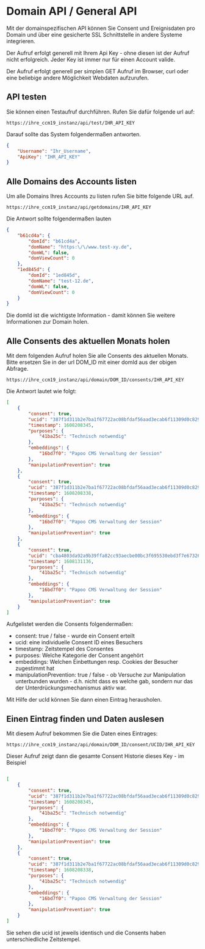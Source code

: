 # Domain API / General API

Mit der domainspezifischen API können Sie Consent und Ereignisdaten pro Domain und über eine gesicherte SSL Schnittstelle in andere Systeme integrieren.

Der Aufruf erfolgt generell mit Ihrem Api Key - ohne diesen ist der Aufruf nicht erfolgreich. Jeder Key ist immer nur für einen Account valide.

Der Aufruf erfolgt generell per simplen GET Aufruf im Browser, curl oder eine beliebige andere Möglichkeit Webdaten aufzurufen.

## API testen

Sie können einen Testaufruf durchführen. Rufen Sie dafür folgende url auf:

```url
https://ihre_ccm19_instanz/api/test/IHR_API_KEY
```

Darauf sollte das System folgendermaßen antworten.

```json
{
    "Username": "Ihr_Username",
    "ApiKey": "IHR_API_KEY"
}
```

## Alle Domains des Accounts listen

Um alle Domains Ihres Accounts zu listen rufen Sie bitte folgende URL auf.

```url
https://ihre_ccm19_instanz/api/getdomains/IHR_API_KEY
```

Die Antwort sollte folgendermaßen lauten

```json
{
    "b61cd4a": {
        "domId": "b61cd4a",
        "domName": "https:\/\/www.test-xy.de",
        "domWL": false,
        "domViewCount": 0
    },
    "1ed845d": {
        "domId": "1ed845d",
        "domName": "test-12.de",
        "domWL": false,
        "domViewCount": 0
    }
}
```

Die domId ist die wichtigste Information - damit können Sie weitere Informationen zur Domain holen.

## Alle Consents des aktuellen Monats holen

Mit dem folgenden Aufruf holen Sie alle Consents des aktuellen Monats. Bitte ersetzen Sie in der url DOM_ID mit einer domId aus der obigen Abfrage.

```url
https://ihre_ccm19_instanz/api/domain/DOM_ID/consents/IHR_API_KEY
```

Die Antwort lautet wie folgt:

```json
[
    {
        "consent": true,
        "ucid": "387f1d311b2e7ba1f67722ac08bfdaf56aad3ecab6f11309d0c829f4e255af12",
        "timestamp": 1608208345,
        "purposes": {
            "41ba25c": "Technisch notwendig"
        },
        "embeddings": {
            "16bd7f0": "Papoo CMS Verwaltung der Session"
        },
        "manipulationPrevention": true
    },
    {
        "consent": true,
        "ucid": "387f1d311b2e7ba1f67722ac08bfdaf56aad3ecab6f11309d0c829f4e255af12",
        "timestamp": 1608208338,
        "purposes": {
            "41ba25c": "Technisch notwendig"
        },
        "embeddings": {
            "16bd7f0": "Papoo CMS Verwaltung der Session"
        },
        "manipulationPrevention": true
    },
    {
        "consent": true,
        "ucid": "cba4803da92a9b39ffa82cc93aecbe00bc3f695530ebd3f7e67326404073bdbd",
        "timestamp": 1608131136,
        "purposes": {
            "41ba25c": "Technisch notwendig"
        },
        "embeddings": {
            "16bd7f0": "Papoo CMS Verwaltung der Session"
        },
        "manipulationPrevention": true
    }
]
```

Aufgelistet werden die Consents folgendermaßen:

* consent: true / false - wurde ein Consent erteilt
* ucid: eine individuelle Consent ID eines Besuchers
* timestamp: Zeitstempel des Consentes
* purposes: Welche Kategorie der Consent angehört
* embeddings: Welchen Einbettungen resp. Cookies der Besucher zugestimmt hat
* manipulationPrevention: true / false - ob Versuche zur Manipulation unterbunden wurden - d.h. nicht dass es welche gab, sondern nur das der Unterdrückungsmechanismus aktiv war.

Mit Hilfe der ucId können Sie dann einen Eintrag herausholen.



## Einen Eintrag finden und Daten auslesen

Mit diesem Aufruf bekommen Sie die Daten eines Eintrages:

```url
https://ihre_ccm19_instanz/api/domain/DOM_ID/consent/UCID/IHR_API_KEY
```

Dieser Aufruf zeigt dann die gesamte Consent Historie dieses Key - im Beispiel

```json

[
    {
        "consent": true,
        "ucid": "387f1d311b2e7ba1f67722ac08bfdaf56aad3ecab6f11309d0c829f4e255af12",
        "timestamp": 1608208345,
        "purposes": {
            "41ba25c": "Technisch notwendig"
        },
        "embeddings": {
            "16bd7f0": "Papoo CMS Verwaltung der Session"
        },
        "manipulationPrevention": true
    },
    {
        "consent": true,
        "ucid": "387f1d311b2e7ba1f67722ac08bfdaf56aad3ecab6f11309d0c829f4e255af12",
        "timestamp": 1608208338,
        "purposes": {
            "41ba25c": "Technisch notwendig"
        },
        "embeddings": {
            "16bd7f0": "Papoo CMS Verwaltung der Session"
        },
        "manipulationPrevention": true
    }
]
```

Sie sehen die ucid ist jeweils identisch und die Consents haben unterschiedliche Zeitstempel.